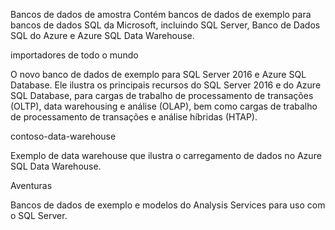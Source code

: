 Bancos de dados de amostra
Contém bancos de dados de exemplo para bancos de dados SQL da Microsoft, incluindo SQL Server, Banco de Dados SQL do Azure e Azure SQL Data Warehouse.

importadores de todo o mundo

O novo banco de dados de exemplo para SQL Server 2016 e Azure SQL Database. Ele ilustra os principais recursos do SQL Server 2016 e do Azure SQL Database, para cargas de trabalho de processamento de transações (OLTP), data warehousing e análise (OLAP), bem como cargas de trabalho de processamento de transações e análise híbridas (HTAP).

contoso-data-warehouse

Exemplo de data warehouse que ilustra o carregamento de dados no Azure SQL Data Warehouse.

Aventuras

Bancos de dados de exemplo e modelos do Analysis Services para uso com o SQL Server.